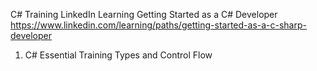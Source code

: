 ﻿C# Training
LinkedIn Learning Getting Started as a C# Developer
https://www.linkedin.com/learning/paths/getting-started-as-a-c-sharp-developer

1. C# Essential Training Types and Control Flow

